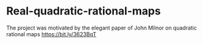 # Real-quadratic-rational-maps
The project was motivated by the elegant paper of John Milnor on quadratic rational maps https://bit.ly/3623BqT

